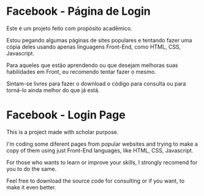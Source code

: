 # Facebook - Página de Login

Este é um projeto feito com propósito acadêmico.

Estou pegando algumas páginas de sites populares e tentando fazer uma cópia deles usando apenas linguagens Front-End, como HTML, CSS, Javascript.

Para aqueles que estão aprendendo ou que desejam melhoras suas habilidades em Front, eu recomendo tentar fazer o mesmo.


Sintam-se livres para fazer o download o código para consulta ou para torná-lo ainda melhor do que já está.



# Facebook - Login Page

This is a project made with scholar purpose.

I'm coding some diferent pages from popular websites and trying to make a copy of them using just Front-End languages, like HTML, CSS, Javascript.

For those who wants to learn or improve your skills, I strongly recomend for you to do the same.

Feel free to download the source code for consulting or if you want, to make it even better.
